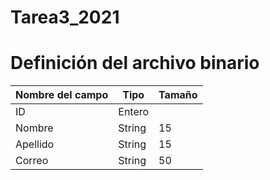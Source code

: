 # Tarea3_2021

# Definición del archivo binario

| Nombre del campo | Tipo | Tamaño  |
|---|---|---|
| ID | Entero |  |
| Nombre | String  | 15  |
| Apellido  | String  | 15 |
| Correo  | String  | 50 |
